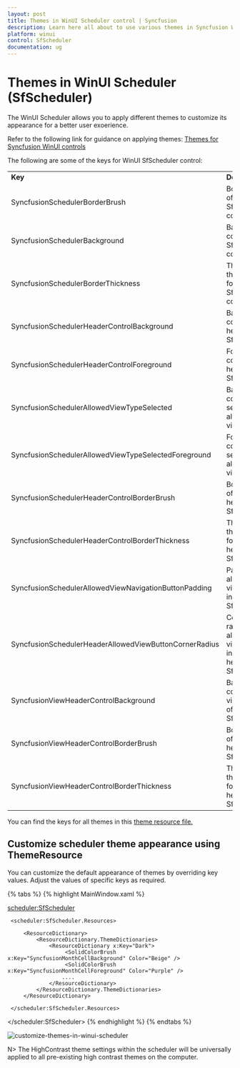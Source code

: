 ```yaml
---
layout: post
title: Themes in WinUI Scheduler control | Syncfusion
description: Learn here all about to use various themes in Syncfusion WinUI Scheduler(SfScheduler) control and more.
platform: winui
control: SfScheduler
documentation: ug
---
```


# Themes in WinUI Scheduler (SfScheduler)
 The WinUI Scheduler allows you to apply different themes to customize its appearance for a better user exoerience.

Refer to the following link for guidance on applying themes: [Themes for Syncfusion WinUI controls](https://help.syncfusion.com/winui/common/themes) 

The following are some of the keys for WinUI SfScheduler control:

<table>
    <tr>
        <td><b>Key</b></td>
        <td><b>Description</b></td>
    </tr>
    <tr>
        <td>SyncfusionSchedulerBorderBrush</td>
        <td>Border color of the SfScheduler control.</td>
    </tr>
    <tr>
        <td>SyncfusionSchedulerBackground</td>
        <td>Background color of the SfScheduler control.</td>
    </tr>
    <tr>
        <td>SyncfusionSchedulerBorderThickness</td>
        <td>Thickness of the border for the SfScheduler control</td>
    </tr>
    <tr>
        <td>SyncfusionSchedulerHeaderControlBackground</td>
        <td>Background color of the header in SfScheduler.</td>
    </tr>
    <tr>
        <td>SyncfusionSchedulerHeaderControlForeground</td>
        <td>Foreground color of the header in SfScheduler.</td>
    </tr>
    <tr>
        <td>SyncfusionSchedulerAllowedViewTypeSelected</td>
        <td>Background color of the selected allowed view button.</td>
    </tr>
    <tr>
        <td>SyncfusionSchedulerAllowedViewTypeSelectedForeground</td>
        <td>Foreground color of the selected allowed view button.</td>
    </tr>
    <tr>
        <td>SyncfusionSchedulerHeaderControlBorderBrush</td>
        <td>Border color of the header in SfScheduler.</td>
    </tr>
    <tr>
        <td>SyncfusionSchedulerHeaderControlBorderThickness</td>
        <td>Thickness of the border for the header in SfScheduler.</td>
    </tr>
    <tr>
        <td>SyncfusionSchedulerAllowedViewNavigationButtonPadding</td>
        <td>Padding for allowed view buttons in SfScheduler.</td>
    </tr>
    <tr>
        <td>SyncfusionSchedulerHeaderAllowedViewButtonCornerRadius</td>
        <td>Corner radius for allowed view buttons in the header of SfScheduler.</td>
    </tr>
    <tr>
        <td>SyncfusionViewHeaderControlBackground</td>
        <td>Background color of the view header of SfScheduler.</td>
    </tr>
    <tr>
        <td>SyncfusionViewHeaderControlBorderBrush</td>
        <td>Border color of the view header of SfScheduler.</td>
    </tr>
    <tr>
        <td>SyncfusionViewHeaderControlBorderThickness</td>
        <td>Thickness of the border for the view header of SfScheduler.</td>
    </tr>    
</table>

You can find the keys for all themes in this [theme resource file.](https://github.com/syncfusion/winui-controls-theme-resource-files/tree/master/Syncfusion.Scheduler.WinUI)

## Customize scheduler theme appearance using ThemeResource

You can customize the default appearance of themes by overriding key values. Adjust the values of specific keys as required.

{% tabs %}
{% highlight MainWindow.xaml %}

 <scheduler:SfScheduler>

     <scheduler:SfScheduler.Resources>
         
         <ResourceDictionary>
             <ResourceDictionary.ThemeDictionaries>                 
                 <ResourceDictionary x:Key="Dark">
                      <SolidColorBrush x:Key="SyncfusionMonthCellBackground" Color="Beige" />
                      <SolidColorBrush x:Key="SyncfusionMonthCellForeground" Color="Purple" />
                     ....
                 </ResourceDictionary>               
             </ResourceDictionary.ThemeDictionaries>
         </ResourceDictionary>
         
     </scheduler:SfScheduler.Resources>

 </scheduler:SfScheduler>
{% endhighlight %}
{% endtabs %}

![customize-themes-in-winui-scheduler](Themes_Images/customize-theme-in-winui-sfscheduler)


N> The HighContrast theme settings within the scheduler will be universally applied to all pre-existing high contrast themes on the computer.
